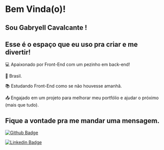 # Bem Vinda(o)!

## Sou Gabryell Cavalcante !
## Esse é o espaço que eu uso pra criar e me divertir!

:computer: Apaixonado por Front-End com um pezinho em back-end!

:house_with_garden: Brasil.

:books: Estudando Front-End como se não houvesse amanhã.

:outbox_tray: Engajado em um projeto para melhorar meu portfólio e ajudar o próximo (mais que tudo).

## Fique a vontade pra me mandar uma mensagem.

[![Github Badge](https://img.shields.io/badge/-Github-000?style=flat-square&logo=Github&logoColor=white&link=github.com/GabryellCavalcante)](github.com/GabryellCavalcante)

[![Linkedin Badge](https://img.shields.io/badge/-LinkedIn-blue?style=flat-square&logo=Linkedin&logoColor=white&link=https://www.linkedin.com/in/gabryell-cavalcante-86b404180/)](https://www.linkedin.com/in/gabryell-cavalcante-86b404180/)
